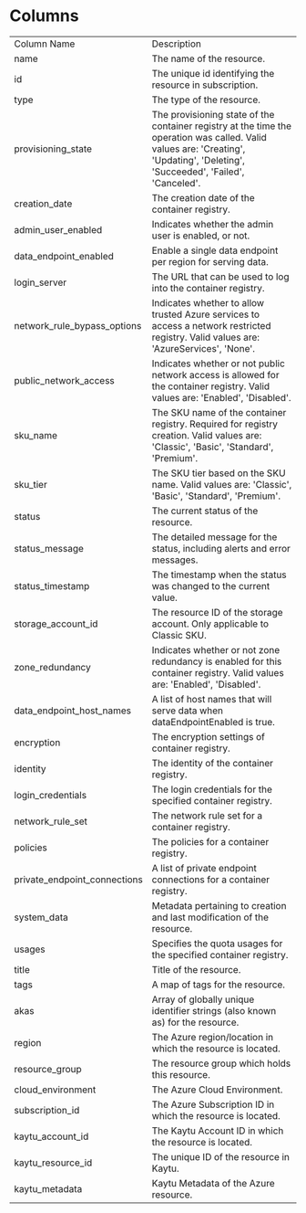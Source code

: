 # Columns  

<table>
	<tr><td>Column Name</td><td>Description</td></tr>
	<tr><td>name</td><td>The name of the resource.</td></tr>
	<tr><td>id</td><td>The unique id identifying the resource in subscription.</td></tr>
	<tr><td>type</td><td>The type of the resource.</td></tr>
	<tr><td>provisioning_state</td><td>The provisioning state of the container registry at the time the operation was called. Valid values are: &#39;Creating&#39;, &#39;Updating&#39;, &#39;Deleting&#39;, &#39;Succeeded&#39;, &#39;Failed&#39;, &#39;Canceled&#39;.</td></tr>
	<tr><td>creation_date</td><td>The creation date of the container registry.</td></tr>
	<tr><td>admin_user_enabled</td><td>Indicates whether the admin user is enabled, or not.</td></tr>
	<tr><td>data_endpoint_enabled</td><td>Enable a single data endpoint per region for serving data.</td></tr>
	<tr><td>login_server</td><td>The URL that can be used to log into the container registry.</td></tr>
	<tr><td>network_rule_bypass_options</td><td>Indicates whether to allow trusted Azure services to access a network restricted registry. Valid values are: &#39;AzureServices&#39;, &#39;None&#39;.</td></tr>
	<tr><td>public_network_access</td><td>Indicates whether or not public network access is allowed for the container registry. Valid values are: &#39;Enabled&#39;, &#39;Disabled&#39;.</td></tr>
	<tr><td>sku_name</td><td>The SKU name of the container registry. Required for registry creation. Valid values are: &#39;Classic&#39;, &#39;Basic&#39;, &#39;Standard&#39;, &#39;Premium&#39;.</td></tr>
	<tr><td>sku_tier</td><td>The SKU tier based on the SKU name. Valid values are: &#39;Classic&#39;, &#39;Basic&#39;, &#39;Standard&#39;, &#39;Premium&#39;.</td></tr>
	<tr><td>status</td><td>The current status of the resource.</td></tr>
	<tr><td>status_message</td><td>The detailed message for the status, including alerts and error messages.</td></tr>
	<tr><td>status_timestamp</td><td>The timestamp when the status was changed to the current value.</td></tr>
	<tr><td>storage_account_id</td><td>The resource ID of the storage account. Only applicable to Classic SKU.</td></tr>
	<tr><td>zone_redundancy</td><td>Indicates whether or not zone redundancy is enabled for this container registry. Valid values are: &#39;Enabled&#39;, &#39;Disabled&#39;.</td></tr>
	<tr><td>data_endpoint_host_names</td><td>A list of host names that will serve data when dataEndpointEnabled is true.</td></tr>
	<tr><td>encryption</td><td>The encryption settings of container registry.</td></tr>
	<tr><td>identity</td><td>The identity of the container registry.</td></tr>
	<tr><td>login_credentials</td><td>The login credentials for the specified container registry.</td></tr>
	<tr><td>network_rule_set</td><td>The network rule set for a container registry.</td></tr>
	<tr><td>policies</td><td>The policies for a container registry.</td></tr>
	<tr><td>private_endpoint_connections</td><td>A list of private endpoint connections for a container registry.</td></tr>
	<tr><td>system_data</td><td>Metadata pertaining to creation and last modification of the resource.</td></tr>
	<tr><td>usages</td><td>Specifies the quota usages for the specified container registry.</td></tr>
	<tr><td>title</td><td>Title of the resource.</td></tr>
	<tr><td>tags</td><td>A map of tags for the resource.</td></tr>
	<tr><td>akas</td><td>Array of globally unique identifier strings (also known as) for the resource.</td></tr>
	<tr><td>region</td><td>The Azure region/location in which the resource is located.</td></tr>
	<tr><td>resource_group</td><td>The resource group which holds this resource.</td></tr>
	<tr><td>cloud_environment</td><td>The Azure Cloud Environment.</td></tr>
	<tr><td>subscription_id</td><td>The Azure Subscription ID in which the resource is located.</td></tr>
	<tr><td>kaytu_account_id</td><td>The Kaytu Account ID in which the resource is located.</td></tr>
	<tr><td>kaytu_resource_id</td><td>The unique ID of the resource in Kaytu.</td></tr>
	<tr><td>kaytu_metadata</td><td>Kaytu Metadata of the Azure resource.</td></tr>
</table>